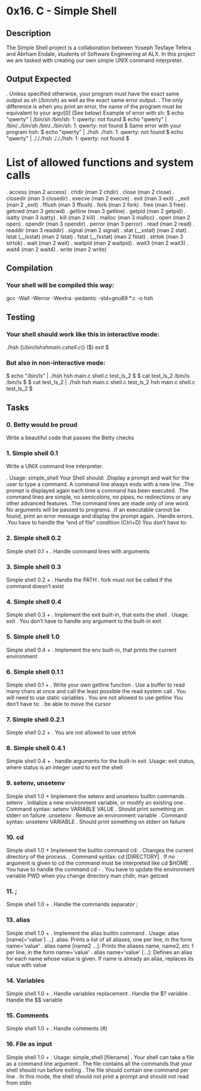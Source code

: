 
# 0x16. C - Simple Shell

## Description
The Simple Shell project is a collaboration between Yoseph Tesfaye Tefera and Abrham Endale, students of Software Engineering at ALX.
In this project we are tasked with creating our own simple UNIX command interpreter.

## Output Expected
. Unless specified otherwise, your program must have the exact same output as sh (/bin/sh) as well as the exact same error output. . The only difference is when you print an error, the name of the program must be equivalent to your argv[0] (See below)
Example of error with sh:
$ echo "qwerty" | /bin/sh /bin/sh: 1: qwerty: not found $ echo "qwerty" | /bin/../bin/sh /bin/../bin/sh: 1: qwerty: not found $ Same error with your program hsh:
$ echo "qwerty" | ./hsh ./hsh: 1: qwerty: not found $ echo "qwerty" | ./././hsh ./././hsh: 1: qwerty: not found $

# List of allowed functions and system calls
. access (man 2 access) 
. chdir (man 2 chdir) 
. close (man 2 close) 
. closedir (man 3 closedir) 
. execve (man 2 execve) 
. exit (man 3 exit) 
. _exit (man 2 _exit) 
. fflush (man 3 fflush) 
. fork (man 2 fork) 
. free (man 3 free) 
. getcwd (man 3 getcwd) 
. getline (man 3 getline) 
. getpid (man 2 getpid) 
. isatty (man 3 isatty) 
. kill (man 2 kill) 
. malloc (man 3 malloc) 
. open (man 2 open) 
. opendir (man 3 opendir) 
. perror (man 3 perror) 
. read (man 2 read) 
. readdir (man 3 readdir) 
. signal (man 2 signal) 
. stat (__xstat) (man 2 stat) 
. lstat (__lxstat) (man 2 lstat) 
. fstat (__fxstat) (man 2 fstat) 
. strtok (man 3 strtok) 
. wait (man 2 wait) 
. waitpid (man 2 waitpid) 
. wait3 (man 2 wait3) 
. wait4 (man 2 wait4) 
. write (man 2 write)

## Compilation
### Your shell will be compiled this way:
gcc -Wall -Werror -Wextra -pedantic -std=gnu89 *.c -o hsh

## Testing
### Your shell should work like this in interactive mode:
./hsh 
($) /bin/ls 
hsh main.c shell.c 
($) 
($) exit 
$

### But also in non-interactive mode:
$ echo "/bin/ls" | ./hsh 
hsh main.c shell.c test_ls_2 
$ 
$ cat test_ls_2 
/bin/ls 
/bin/ls 
$ 
$ cat test_ls_2 | ./hsh 
hsh main.c shell.c test_ls_2 
hsh main.c shell.c test_ls_2 
$

## Tasks

### 0. Betty would be proud
Write a beautiful code that passes the Betty checks

### 1. Simple shell 0.1
Write a UNIX command line interpreter.

. Usage: simple_shell Your Shell should:
.Display a prompt and wait for the user to type a command. A command line always ends with a new line.
.The prompt is displayed again each time a command has been executed.
.The command lines are simple, no semicolons, no pipes, no redirections or any other advanced features.
.The command lines are made only of one word. No arguments will be passed to programs.
.If an executable cannot be found, print an error message and display the prompt again.
.Handle errors.
.You have to handle the “end of file” condition (Ctrl+D)
You don’t have to:

### 2. Simple shell 0.2
Simple shell 0.1 +
. Handle command lines with arguments

### 3. Simple shell 0.3
Simple shell 0.2 +
. Handle the PATH
. fork must not be called if the command doesn’t exist

### 4. Simple shell 0.4
Simple shell 0.3 +
. Implement the exit built-in, that exits the shell
. Usage: exit
. You don’t have to handle any argument to the built-in exit

### 5. Simple shell 1.0
Simple shell 0.4 +
. Implement the env built-in, that prints the current environment

### 6. Simple shell 0.1.1
Simple shell 0.1 +
. Write your own getline function
. Use a buffer to read many chars at once and call the least possible the read system call
. You will need to use static variables
. You are not allowed to use getline
You don’t have to:
. be able to move the cursor

### 7. Simple shell 0.2.1
Simple shell 0.2 +
. You are not allowed to use strtok

### 8. Simple shell 0.4.1
Simple shell 0.4 +
. handle arguments for the built-in exit
.Usage: exit status, where status is an integer used to exit the shell

### 9. setenv, unsetenv
Simple shell 1.0 +
Implement the setenv and unsetenv builtin commands
. setenv
    . Initialize a new environment variable, or modify an existing one
    . Command syntax: setenv VARIABLE VALUE
    . Should print something on stderr on failure
.unsetenv
    . Remove an environment variable
    . Command syntax: unsetenv VARIABLE
    . Should print something on stderr on failure

### 10. cd
Simple shell 1.0 +
Implement the builtin command cd:
. Changes the current directory of the process.
. Command syntax: cd [DIRECTORY]
. If no argument is given to cd the command must be interpreted like cd $HOME
. You have to handle the command cd -
. You have to update the environment variable PWD when you change directory
man chdir, man getcwd

### 11. ;
Simple shell 1.0 +
. Handle the commands separator ;

### 13. alias
Simple shell 1.0 +
. Implement the alias builtin command . Usage: alias [name[='value'] ...] .alias: Prints a list of all aliases, one per line, in the form name='value' . alias name [name2 ...]: Prints the aliases name, name2, etc 1 per line, in the form name='value' . alias name='value' [...]: Defines an alias for each name whose value is given. If name is already an alias, replaces its value with value

### 14. Variables
Simple shell 1.0 +
. Handle variables replacement
. Handle the $? variable
. Handle the $$ variable

### 15. Comments
Simple shell 1.0 +
. Handle comments (#)

### 16. File as input
Simple shell 1.0 +
. Usage: simple_shell [filename]
. Your shell can take a file as a command line argument
. The file contains all the commands that your shell should run before exiting
. The file should contain one command per line
. In this mode, the shell should not print a prompt and should not read from stdin

